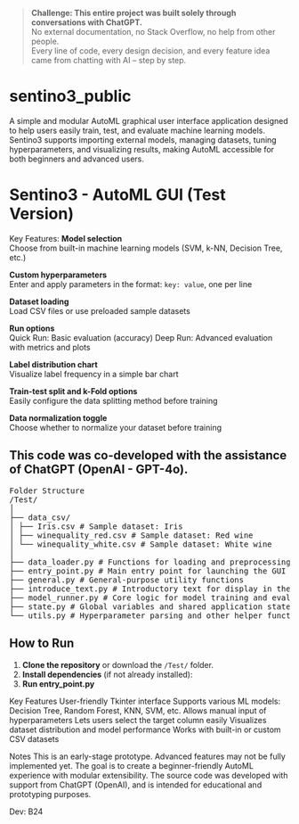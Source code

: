 > **Challenge: This entire project was built solely through conversations with ChatGPT.**  
> No external documentation, no Stack Overflow, no help from other people.  
> Every line of code, every design decision, and every feature idea came from chatting with AI – step by step.

# sentino3_public
A simple and modular AutoML graphical user interface application designed to help users easily train, test, and evaluate machine learning models. Sentino3 supports importing external models, managing datasets, tuning hyperparameters, and visualizing results, making AutoML accessible for both beginners and advanced users.
# Sentino3 - AutoML GUI (Test Version)

  Key Features:
  **Model selection**  
  Choose from built-in machine learning models (SVM, k-NN, Decision Tree, etc.)

  **Custom hyperparameters**  
  Enter and apply parameters in the format: `key: value`, one per line

  **Dataset loading**  
  Load CSV files or use preloaded sample datasets

  **Run options**  
  Quick Run: Basic evaluation (accuracy)
  Deep Run: Advanced evaluation with metrics and plots

  **Label distribution chart**  
  Visualize label frequency in a simple bar chart

  **Train-test split and k-Fold options**  
  Easily configure the data splitting method before training

  **Data normalization toggle**  
  Choose whether to normalize your dataset before training

This code was co-developed with the assistance of **ChatGPT (OpenAI - GPT-4o)**.
---
<pre>
Folder Structure
/Test/
│
├── data_csv/
│ ├── Iris.csv # Sample dataset: Iris
│ ├── winequality_red.csv # Sample dataset: Red wine
│ └── winequality_white.csv # Sample dataset: White wine
│
├── data_loader.py # Functions for loading and preprocessing datasets
├── entry_point.py # Main entry point for launching the GUI
├── general.py # General-purpose utility functions
├── introduce_text.py # Introductory text for display in the GUI
├── model_runner.py # Core logic for model training and evaluation
├── state.py # Global variables and shared application state
└── utils.py # Hyperparameter parsing and other helper functions
</pre>

## How to Run

1. **Clone the repository** or download the `/Test/` folder.
2. **Install dependencies** (if not already installed):
3. **Run entry_point.py**

Key Features
User-friendly Tkinter interface
Supports various ML models: Decision Tree, Random Forest, KNN, SVM, etc.
Allows manual input of hyperparameters
Lets users select the target column easily
Visualizes dataset distribution and model performance
Works with built-in or custom CSV datasets

Notes
This is an early-stage prototype. Advanced features may not be fully implemented yet.
The goal is to create a beginner-friendly AutoML experience with modular extensibility.
The source code was developed with support from ChatGPT (OpenAI), and is intended for educational and prototyping purposes.

Dev: B24

